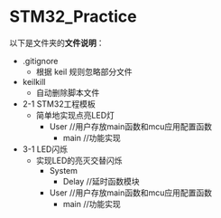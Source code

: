 # STM32_Practice
以下是文件夹的**文件说明**：

- .gitignore
  - 根据 keil 规则忽略部分文件
- keilkill
  - 自动删除脚本文件
- 2-1 STM32工程模板
  - 简单地实现点亮LED灯
    - User	//用户存放main函数和mcu应用配置函数
      - main	//功能实现
- 3-1 LED闪烁
  - 实现LED的亮灭交替闪烁
    - System
      - Delay	//延时函数模块
    - User   //用户存放main函数和mcu应用配置函数
      - main  //功能实现